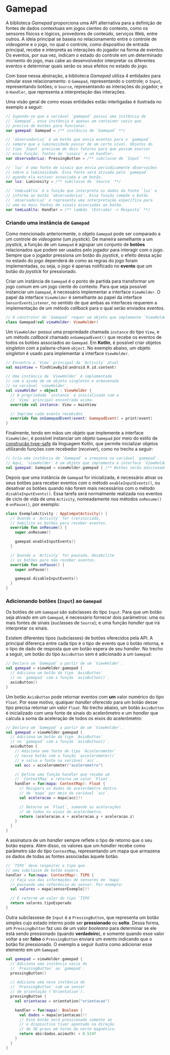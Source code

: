 # Gamepad

A biblioteca *Gamepad* proporciona uma API alternativa para a definição de fontes de dados contextuais em jogos cientes do contexto, como os sensores físicos e lógicos, provedores de conteúdo, serviços Web, entre outros.
A ideia principal se baseia no relacionamento entre o controle de *videogame* e o jogo, no qual o controle, como dispositivo de entrada principal, recebe e interpreta as interações do jogador na forma de eventos. Os eventos, por sua vez, indicam o estado do controle em um determinado momento do jogo, mas cabe ao desenvolvedor interpretar os diferentes eventos e determinar quais serão os seus efeitos no estado do jogo.

Com base nessa abstração, a biblioteca *Gamepad* utiliza 4 entidades para simular esse relacionamento: o `Gamepad`, representando o controle; o `Input`, representando botões; o `Source`, representando as interações do jogador; e o `Handler`, que representa a interpretação das interações.

Uma visão geral de como essas entidades estão interligadas é ilustrada no exemplo a seguir:

```kotlin
// Supondo-se que a variável `gamepad` possui uma instância de
// `Gamepad`, essa instância é apenas um container vazio que
// precisa de botões para funcionar.
var gamepad: Gamepad = /** instância de `Gamepad` **/

// `observadorLuz` é um botão que envia eventos para o `gamepad`
// sempre que a luminosidade passar de um certo nível. Objetos do
// tipo `Input` precisam de dois fatores para que possam exercer
// essa função: fontes de 'sinais' e um handler.
var observadorLuz: PressingButton = /** subclasse de `Input` **/

// `luz` é uma fonte de sinais que envia periodicamente observações
// sobre a luminosidade. Essa fonte será ativada pelo `gamepad`
// quando ela estiver associada a um botão.
var luz: Luminosity = /** subclasse de `Source` **/

// `temLuzAlta` é a função que interpreta os dados da fonte `luz` e
// informa ao botão `observadorLuz`. Essa função compõe o botão 
// `observadorLuz` e representa uma interpretação específica para
// uma ou mais fontes de sinais associadas ao botão.
var temLuzAlta: Handler = /** lambda `(Entrada) -> Resposta` **/
```

### Criando uma instância de `Gamepad`

Como mencionado anteriormente, o objeto `Gamepad` pode ser comparado a um controle de *videogame* (um *joystick*). De maneira semelhante a um *joystick*, a função de um `Gamepad` é agrupar um conjunto de **botões** relacionados que podem ser usados pelo jogador para interagir com o jogo. Sempre que o jogador pressiona um botão do *joystick*, o efeito dessa ação no estado do jogo dependerá de como as regras do jogo foram implementadas, ou seja, o jogo é apenas notificado no **evento** que um botão do *joystick* for pressionado.

Criar um instância de `Gamepad` é o ponto de partida para transformar um jogo comum em um jogo ciente do contexto. Para que seja possível instanciar um `Gamepad`, é necessário implementar a interface `ViewHolder`.
O papel da interface `ViewHolder` é semelhante ao papel da interface `SensorEventListener`, no sentido de que ambas as interfaces requerem a implementação de um método *callback* para o qual serão enviados eventos.

```kotlin
// O construtor de `Gamepad` requer um objeto que implemente `ViewHolder`.
class Gamepad(val viewHolder: ViewHolder)
```

Um `ViewHolder` possui uma propriedade chamada `instance` do tipo `View`, e um método *callback* chamado `onGamepadEvent()` que recebe os eventos de todos os botões associados ao `Gamepad`.
Em **Kotlin**, é possível criar objetos *singleton* com a palavra-chave `object`. No exemplo abaixo, um objeto *singleton* é usado para implementar a interface `ViewHolder`.

```kotlin
// Encontra a `View` principal da `Activity` atual
val mainView = findViewById(android.R.id.content)

// Uma instância de `ViewHolder` é implementada
// com a ajuda de um objeto singleton e armazenada
// na variável `viewHolder`.
val viewHolder = object : ViewHolder {
  // A propriedade `instance` é inicializada com a
  // `View` principal encontrada acima.
  override val instance: View = mainView

  // Imprime cada evento recebidos
  override fun onGamepadEvent(event: GamepadEvent) = print(event)
}
```

Finalmente, tendo em mãos um objeto que implemente a interface `ViewHolder`, é possível instanciar um objeto `Gamepad` por meio do estilo de [construção type-safe](https://kotlinlang.org/docs/reference/type-safe-builders.html) da linguagem Kotlin, que permite inicializar objetos utilizando funções com recebedor (*receiver*), como no trecho a seguir:

```kotlin
// Cria uma instância de `Gamepad` e armazena na variável `gamepad`.
// Aqui, `viewHolder` é um objeto que implementa a interface `ViewHolder`.
val gamepad: Gamepad = viewHolder.gamepad { /** Botões serão adicionados aqui **/ }
```

Depois que uma instância de `Gamepad` for inicializada, é necessário ativar os seus botões para receber eventos com o método `enableInputEvents()`, ou desativar os botões quando não forem mais necessários com o método `disableInputEvents()`. Essa tarefa será normalmente realizada nos eventos de ciclo de vida de uma `Activity`, nomeadamente nos métodos `onResume()` e `onPause()`, por exemplo:

```kotlin
class ExemploActivity : AppCompatActivity() {
  // Quando a `Activity` for (re)iniciada,
  // habilite os botões para receber eventos.
  override fun onResume() {
    super.onResume()

    gamepad.enableInputEvents()
  }

  // Quando a `Activity` for pausada, desabilite
  // os botões para não receber eventos.
  override fun onPause() {
    super.onPause()

    gamepad.disableInputEvents()
  }
}
```

### Adicionando botões (`Input`) ao `Gamepad`

Os botões de um `Gamepad` são subclasses do tipo `Input`. Para que um botão seja ativado em um `Gamepad`, é necessário fornecer dois parâmetros: uma ou mais fontes de sinais (suclasses de `Source`); e uma função *handler* que irá interpretar os sinais.

Existem diferentes tipos (subclasses) de botões oferecidos pela API. A principal diferença entre cada tipo é o tipo de evento que o botão retorna, e o tipo de dado de resposta que um botão espera de seu *handler*.
No trecho a seguir, um botão do tipo `AxisButton` sem é adicionado a um `Gamepad`:

```kotlin
// Declara um `Gamepad` a partir de um `ViewHolder`.
val gamepad = viewHolder.gamepad {
  // Adiciona um botão do tipo `AxisButton`
  // no `gamepad` com a função `axisButton()`.
  axisButton()
}
```

Um botão `AxisButton` pode retornar eventos com **um** valor numérico do tipo `Float`. Por esse motivo, qualquer *handler* oferecido para um botão desse tipo precisa retornar um valor `Float`.
No trecho abaixo, um botão `AxisButton` é inicializado com uma fonte de sinais do acelerômetro e um *handler* que calcula a soma da aceleração de todos os eixos do acelerômetro:

```kotlin
// Declara um `Gamepad` a partir de um `ViewHolder`.
val gamepad = viewHolder.gamepad {
  // Adiciona um botão do tipo `AxisButton`
  // no `gamepad` com a função `axisButton()`.
  axisButton {
    // Adiciona uma fonte do tipo `Accelerometer`
    // nesse botão com a função `accelerometer()`
    // e salva a fonte na variável `acc`.
    val acc = accelerometer("acelerometro")

    // Define uma função handler que recebe um
    // `ContextMap` e retorna um valor `Float`.
    handler = fun(mapa: ContextMap): Float {
      // Recupera os dados do acelerômetro dentro
      // de `mapa` por meio da variável `acc`.
      val aceleracao = mapa[acc]!!

      // Retorna um `Float`, somando as acelerações
      // de todos os eixos do acelerômetro.
      return (aceleracao.x + aceleracao.y + aceleracao.z)
    }
  }
}
```

A assinatura de um *handler* sempre reflete o tipo de retorno que o seu botão espera.
Além disso, os valores que um *handler* recebe como parâmetro são do tipo `ContextMap`, representando um mapa que armazena os dados de todas as fontes associadas àquele botão.

```kotlin
// `TIPO` deve respeitar o tipo que
// uma subclasse de botão espera.
handler = fun(mapa: ContextMap): TIPO {
  // Faça uso das informações de sensores em `mapa`
  // passando uma referência do sensor. Por exemplo:
  val valores = mapa[sensorExemplo]!!

  // E retorne um valor do tipo `TIPO`
  return valores.tipoEsperado
}
```

Outra subclassese de `Input` é a `PressingButton`, que representa um botão simples cujo estado interno pode ser **pressionado** ou **solto**. Dessa forma, um `PressingButton` faz uso de um valor *booleano* para determinar se ele está sendo pressionado (quando **verdadeiro**), e somente quando esse valor voltar a ser **falso** o `PressingButton` enviará um evento indicando que o botão foi pressionado.
O exemplo a seguir ilustra como adicionar esse elemento em um `Gamepad`:

```kotlin
val gamepad = viewHolder.gamepad {
  // Adiciona uma instância vazia do
  // `PressingButton` ao `gamepad`.
  pressingButton()

  // Adiciona uma nova instância do
  // `PressingButton` com um sensor
  // de orientação (`Orientation`).
  pressingButton {
    val orientacao = orientation("orientacao")

    handler = fun(mapa): Boolean {
      val dados = mapa[orientacao]!!
      // Esse botão será pressionado somente se
      // o dispositivo tiver apontado na direção
      // de 30 graus em torno do norte magnético.
      return abs(dados.azimuth) < 0.524f
    }
  }
}
```
